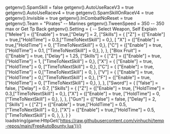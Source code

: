 getgenv().SpamSkill = false
getgenv().AutoUseRaceV3 = true
getgenv().AutoUseRacev4 = true
getgenv().SpamSkillOnRaceV4 = true
getgenv().Invisible = true
getgenv().InCombatNoReset = true
getgenv().Team = "Pirates" -- Marines
getgenv().TweenSpeed = 350 -- 350 max or Get Tp Back
 getgenv().Setting = { -- Select Weapon, Self Explain
        ["Melee"] = {["Enable"] = true,["Delay"] = 2,
          ["Skills"] = {
            ["Z"] = {["Enable"] = true,["HoldTime"] = 0.3,["TimeToNextSkill"] = 0,},
            [ "X"] = {["Enable"] = true,["HoldTime"] = 0, ["TimeToNextSkill"] = 0,},
            ["C"] = {["Enable"] = true,["HoldTime"] = 0.1, ["TimeToNextSkill"] = 0,},
            },
        },
        ["Blox Fruit"] = {["Enable"] = true, ["Delay"] = 1.25,
            ["Skills"] = {
                ["Z"] = {["Enable"] = true, ["HoldTime"] = 1, ["TimeToNextSkill"] = 0,},
                ["X"] = { ["Enable"] = true, ["HoldTime"] = 0, ["TimeToNextSkill"] = 0,},
                ["C"] = { ["Enable"] = true, ["HoldTime"] = 0,["TimeToNextSkill"] = 0, },
                ["V"] = { ["Enable"] = true, ["HoldTime"] = 0,["TimeToNextSkill"] = 0,},
                ["F"] = {["Enable"] = true,["HoldTime"] = 0, ["TimeToNextSkill"] = 0,},
            },
        },
        ["Sword"] = { ["false"] = false, ["Delay"] = 0.7,
            ["Skills"] = {
                ["Z"] = {["Enable"] = true,  ["HoldTime"] = 0.3,["TimeToNextSkill"] = 0,},
                ["X"] = {["Enable"] = true, ["HoldTime"] = 0, ["TimeToNextSkill"] = 0,},
            },
        },
        ["Gun"] = {["false"] = false, ["Delay"] = 2,
            ["Skills"] = {
                ["Z"] = {["Enable"] = true,["HoldTime"] = 0.5,["TimeToNextSkill"] = 0,},
                ["X"] = {["Enable"] = true,["HoldTime"] = 0.5,["TimeToNextSkill"] = 0,
                },
            },
        }
    }
 loadstring(game:HttpGet('https://raw.githubusercontent.com/vinhuchi/temp-repos/main/FreeAutoBounty.lua'))()
